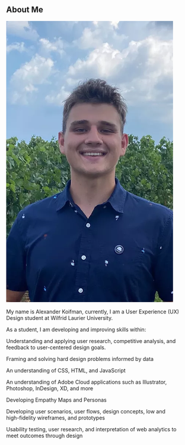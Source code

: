 ## **About Me**

![5ProfilePic](5ProfilePic.PNG) 

<p> My name is Alexander Koifman, currently, I am a User Experience (UX) <br/>
Design student at Wilfrid Laurier University.

As a student, I am developing and improving skills within:​​​

 Understanding and applying user research, competitive analysis, and <br/>
feedback to user-centered design goals.

 Framing and solving hard design problems informed by data

 An understanding of CSS, HTML, and JavaScript

 An understanding of Adobe Cloud applications such as Illustrator, <br/>
Photoshop, InDesign, XD, and more

 Developing Empathy Maps and Personas

 Developing user scenarios, user flows, design concepts, low and <br/>
high-fidelity wireframes, and prototypes

 Usability testing, user research, and interpretation of web analytics to<br/>
 meet outcomes through design </p>
